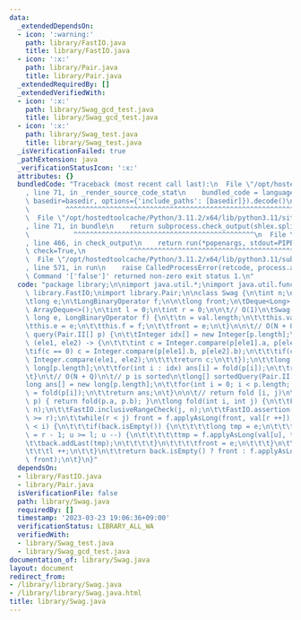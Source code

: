 ```yaml
---
data:
  _extendedDependsOn:
  - icon: ':warning:'
    path: library/FastIO.java
    title: library/FastIO.java
  - icon: ':x:'
    path: library/Pair.java
    title: library/Pair.java
  _extendedRequiredBy: []
  _extendedVerifiedWith:
  - icon: ':x:'
    path: library/Swag_gcd_test.java
    title: library/Swag_gcd_test.java
  - icon: ':x:'
    path: library/Swag_test.java
    title: library/Swag_test.java
  _isVerificationFailed: true
  _pathExtension: java
  _verificationStatusIcon: ':x:'
  attributes: {}
  bundledCode: "Traceback (most recent call last):\n  File \"/opt/hostedtoolcache/Python/3.11.2/x64/lib/python3.11/site-packages/onlinejudge_verify/documentation/build.py\"\
    , line 71, in _render_source_code_stat\n    bundled_code = language.bundle(stat.path,\
    \ basedir=basedir, options={'include_paths': [basedir]}).decode()\n          \
    \         ^^^^^^^^^^^^^^^^^^^^^^^^^^^^^^^^^^^^^^^^^^^^^^^^^^^^^^^^^^^^^^^^^^^^^^^^^^^^^^^^^\n\
    \  File \"/opt/hostedtoolcache/Python/3.11.2/x64/lib/python3.11/site-packages/onlinejudge_verify/languages/user_defined.py\"\
    , line 71, in bundle\n    return subprocess.check_output(shlex.split(command))\n\
    \           ^^^^^^^^^^^^^^^^^^^^^^^^^^^^^^^^^^^^^^^^^^^^^\n  File \"/opt/hostedtoolcache/Python/3.11.2/x64/lib/python3.11/subprocess.py\"\
    , line 466, in check_output\n    return run(*popenargs, stdout=PIPE, timeout=timeout,\
    \ check=True,\n           ^^^^^^^^^^^^^^^^^^^^^^^^^^^^^^^^^^^^^^^^^^^^^^^^^^^^^^^^^\n\
    \  File \"/opt/hostedtoolcache/Python/3.11.2/x64/lib/python3.11/subprocess.py\"\
    , line 571, in run\n    raise CalledProcessError(retcode, process.args,\nsubprocess.CalledProcessError:\
    \ Command '['false']' returned non-zero exit status 1.\n"
  code: "package library;\n\nimport java.util.*;\nimport java.util.function.*;\nimport\
    \ library.FastIO;\nimport library.Pair;\n\nclass Swag {\n\tint n;\n\tlong val[];\n\
    \tlong e;\n\tLongBinaryOperator f;\n\n\tlong front;\n\tDeque<Long> back = new\
    \ ArrayDeque<>();\n\tint l = 0;\n\tint r = 0;\n\n\t// O(1)\n\tSwag(long[] val,\
    \ long e, LongBinaryOperator f) {\n\t\tn = val.length;\n\t\tthis.val = val;\n\t\
    \tthis.e = e;\n\t\tthis.f = f;\n\t\tfront = e;\n\t}\n\n\t// O(N + QlogQ)\n\tlong[]\
    \ query(Pair.II[] p) {\n\t\tInteger idx[] = new Integer[p.length];\n\t\tArrays.sort(idx,\
    \ (ele1, ele2) -> {\n\t\t\tint c = Integer.compare(p[ele1].a, p[ele2].a);\n\t\t\
    \tif(c == 0) c = Integer.compare(p[ele1].b, p[ele2].b);\n\t\t\tif(c == 0) c =\
    \ Integer.compare(ele1, ele2);\n\t\t\treturn c;\n\t\t});\n\t\tlong ans[] = new\
    \ long[p.length];\n\t\tfor(int i : idx) ans[i] = fold(p[i]);\n\t\treturn ans;\n\
    \t}\n\t// O(N + Q)\n\t// p is sorted\n\tlong[] sortedQuery(Pair.II[] p) {\n\t\t\
    long ans[] = new long[p.length];\n\t\tfor(int i = 0; i < p.length; i ++) ans[i]\
    \ = fold(p[i]);\n\t\treturn ans;\n\t}\n\n\t// return fold [i, j)\n\tlong fold(Pair.II\
    \ p) { return fold(p.a, p.b); }\n\tlong fold(int i, int j) {\n\t\tFastIO.rangeCheck(i,\
    \ n);\n\t\tFastIO.inclusiveRangeCheck(j, n);\n\t\tFastIO.assertion(i >= l && j\
    \ >= r);\n\t\twhile(r < j) front = f.applyAsLong(front, val[r ++]);\n\t\twhile(l\
    \ < i) {\n\t\t\tif(back.isEmpty()) {\n\t\t\t\tlong tmp = e;\n\t\t\t\tfor(int u\
    \ = r - 1; u >= l; u --) {\n\t\t\t\t\ttmp = f.applyAsLong(val[u], tmp);\n\t\t\t\
    \t\tback.addLast(tmp);\n\t\t\t\t}\n\t\t\t\tfront = e;\n\t\t\t}\n\t\t\tback.removeLast();\n\
    \t\t\tl ++;\n\t\t}\n\t\treturn back.isEmpty() ? front : f.applyAsLong(back.getLast(),\
    \ front);\n\t}\n}"
  dependsOn:
  - library/FastIO.java
  - library/Pair.java
  isVerificationFile: false
  path: library/Swag.java
  requiredBy: []
  timestamp: '2023-03-23 19:06:36+09:00'
  verificationStatus: LIBRARY_ALL_WA
  verifiedWith:
  - library/Swag_test.java
  - library/Swag_gcd_test.java
documentation_of: library/Swag.java
layout: document
redirect_from:
- /library/library/Swag.java
- /library/library/Swag.java.html
title: library/Swag.java
---
```


